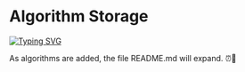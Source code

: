 # Algorithm Storage

[![Typing SVG](https://readme-typing-svg.herokuapp.com?color=%B011F7FF&lines=Collection+of+algorithms)](https://git.io/typing-svg)

As algorithms are added, the file README.md will expand. ⏰🙌